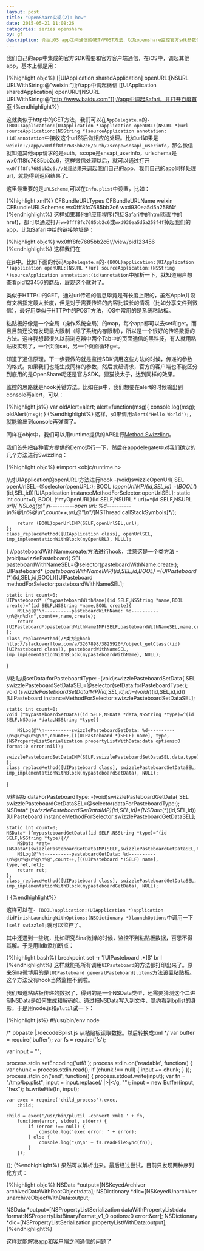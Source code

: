 ```yaml
---
layout: post
title: "OpenShare实现(2): how"
date: 2015-05-21 11:08:26
categories: series openshare
by: gf
description: 介绍iOS app之间通信的GET/POST方法，以及openshare监控官方sdk参数传递的方法。
---
```


我们自己的app中集成的官方SDK需要和官方客户端通信，在iOS中，调起其他app，基本上都是用：

{%highlight objc%}
[[UIApplication sharedApplication] openURL:[NSURL URLWithString:@"weixin:"]];//app中调起微信
[[UIApplication sharedApplication] openURL:[NSURL URLWithString:@"http://www.baidu.com"]];//app中调起Safari，并打开百度首页
{%endhighlight%}

这就类似于http中的GET方法，我们可以在`AppDelegate.m`的`-(BOOL)application:(UIApplication *)application openURL:(NSURL *)url sourceApplication:(NSString *)sourceApplication annotation:(id)annotation`中接收这个url然后做相应的处理。比如url如果是`weixin://app/wx0fff8fc7685bb2c6/auth/?scope=snsapi_userinfo`，那么微信就知道其他app请求的是auth，scope是snsapi_userinfo，urlschema是wx0fff8fc7685bb2c6，这样微信处理以后，就可以通过打开`wx0fff8fc7685bb2c6://处理结果`来调起我们自己的app，我们自己的app同样处理url，就能得到返回结果了。

这里最重要的是`URLScheme`,可以在`Info.plist`中设置，比如：

{%highlight xml%}
<key>CFBundleURLTypes</key>
	<array>
		<dict>
			<key>CFBundleURLName</key>
			<string>weixin</string>
			<key>CFBundleURLSchemes</key>
			<array>
				<string>wx0fff8fc7685bb2c6</string>
				<string>wxd930ea5d5a258f4f</string>
			</array>
		</dict>
	</array>
{%endhighlight%}
这样如果其他的应用程序(包括Safari中的html页面中的href)，都可以通过打开`wx0fff8fc7685bb2c6`或`wxd930ea5d5a258f4f`掉起我们的app，比如Safari中给的链接地址是：

{%highlight objc%}
wx0fff8fc7685bb2c6://view/pid123456
{%endhighlight%}
这样我们在

在js中。比如下面的代码`AppDelegate.m`的`-(BOOL)application:(UIApplication *)application openURL:(NSURL *)url sourceApplication:(NSString *)sourceApplication annotation:(id)annotation`中解析一下，就知道用户想查看pid123456的商品，展现这个就对了。

类似于HTTP中的GET，通过url传递的信息毕竟是有长度上限的，虽然Apple并没有文档指定最大长度，但是对于需要传递的内容比较长的情况（比如分享文件到微信），最好用类似于HTTP中的POST方法，iOS中常用的是系统粘贴板。

粘贴板好像是一个全局（操作系统全局）的map，每个app都可以去set和get。而且目前还没有发现最大限制（除了系统内存限制），所以是一个很好的传递数据的方法。这样我想起很久以前浏览器中两个Tab中的页面通信的黑科技，有人就用粘贴板实现了，一个页面set，另一个页面循环get。

知道了通信原理。下一步要做的就是监控SDK调用这些方法的时候，传递的参数的格式。如果我们也能生成同样的参数，然后发起请求，官方的客户端也不能区分到底用的是OpenShare呢还是官方SDK。狸猫换太子，达到同样的效果。

监控的思路就是hook关键方法。比如在js中，我们想要在alert的时候输出到console再alert，可以：

{%highlight js%}
var oldAlert=alert;
alert=function(msg){
  console.log(msg);
  oldAlert(msg);
}
{%endhighlight%}
这样，如果调用`alert("Hello World");`，就能输出到console再弹窗了。

同样在objc中，我们可以用runtime提供的API进行[Method Swizzling](http://nshipster.com/method-swizzling/)。

我们首先把各种官方提供的Demo运行一下，然后在appdelegate中对我们确定的几个方法进行Swizzling：

{%highlight objc%}
#import <objc/runtime.h>

//对UIApplication的openURL:方法进行hook
-(void)swizzleOpenUrl{
    SEL openUrlSEL=@selector(openURL:);
    BOOL (*openUrlIMP)(id,SEL,id) =(BOOL(*)(id,SEL,id))[UIApplication instanceMethodForSelector:openUrlSEL];
    static int count=0;
    BOOL (^myOpenURL)(id SELF,NSURL * url)=^(id SELF,NSURL *url){
        NSLog(@"\n----------open url: %d----------\n%@\n%@\n",count++,url,@"\n"/*[NSThread callStackSymbols]*/);
        
        return (BOOL)openUrlIMP(SELF,openUrlSEL,url);
    };
    class_replaceMethod([UIApplication class], openUrlSEL, imp_implementationWithBlock(myOpenURL), NULL);
}
//pasteboardWithName:create:方法进行hook，注意这是一个类方法
-(void)swizzlePasteboard{
    SEL pasteboardWithNameSEL=@selector(pasteboardWithName:create:);
    UIPasteboard* (*pasteboardWithNameIMP)(id,SEL,id,BOOL) =(UIPasteboard* (*)(id,SEL,id,BOOL))[UIPasteboard methodForSelector:pasteboardWithNameSEL];
    
    static int count=0;
    UIPasteboard* (^mypasteboardWithName)(id SELF,NSString *name,BOOL create)=^(id SELF,NSString *name,BOOL create){
        NSLog(@"\n----------pasteboardWithName: %d----------\n%@\n%d\n",count++,name,create);
        return (UIPasteboard*)pasteboardWithNameIMP(SELF,pasteboardWithNameSEL,name,create);
    };
    class_replaceMethod(/*类方法hook http://stackoverflow.com/a/3267898/3825920*/object_getClass((id)[UIPasteboard class]), pasteboardWithNameSEL, imp_implementationWithBlock(mypasteboardWithName), NULL);
}

//粘贴板setData:forPasteboardType:
-(void)swizzlePasteboardSetData{
    SEL swizzlePasteboardSetDataSEL=@selector(setData:forPasteboardType:);
    void (*swizzlePasteboardSetDataIMP)(id,SEL,id,id)=(void(*)(id,SEL,id,id))[UIPasteboard instanceMethodForSelector:swizzlePasteboardSetDataSEL];
    
    static int count=0;
    void (^mypasteboardSetData)(id SELF,NSData *data,NSString *type)=^(id SELF,NSData *data,NSString *type){
        
        NSLog(@"\n----------swizzlePasteboardSetData: %d----------\n%@\n%@\n%@\n",count++,[((UIPasteboard *)SELF) name], type,[NSPropertyListSerialization propertyListWithData:data options:0 format:0 error:nil]);
        swizzlePasteboardSetDataIMP(SELF,swizzlePasteboardSetDataSEL,data,type);
    };
    class_replaceMethod([UIPasteboard class], swizzlePasteboardSetDataSEL, imp_implementationWithBlock(mypasteboardSetData), NULL);
}

//粘贴板 dataForPasteboardType:
-(void)swizzlePasteboardGetData{
    SEL swizzlePasteboardGetDataSEL=@selector(dataForPasteboardType:);
    NSData* (*swizzlePasteboardGetDataIMP)(id,SEL,id)=(NSData*(*)(id,SEL,id))[UIPasteboard instanceMethodForSelector:swizzlePasteboardGetDataSEL];
    
    static int count=0;
    NSData* (^mypasteboardGetData)(id SELF,NSString *type)=^(id SELF,NSString *type){//
        NSData *ret=(NSData*)swizzlePasteboardGetDataIMP(SELF,swizzlePasteboardGetDataSEL,type);
        NSLog(@"\n----------pasteboardGetData: %d----------\n%@\n%@\n%@\n%@",count++,[((UIPasteboard *)SELF) name], type,ret,ret);
        return ret;
    };
    class_replaceMethod([UIPasteboard class], swizzlePasteboardGetDataSEL, imp_implementationWithBlock(mypasteboardGetData), NULL);
}
{%endhighlight%}

这样可以在`- (BOOL)application:(UIApplication *)application didFinishLaunchingWithOptions:(NSDictionary *)launchOptions`中调用一下`[self swizzle];`就可以监控了。

其中还遇到一些坑，比如研究Sina微博的时候，监控不到粘贴板数据，百思不得其解。于是用lldb添加断点：

{%highlight bash%}
    breakpoint set -r '\[UIPasteboard .*\]$'
    br l
{%endhighlight%}
这样就能把所有调用`UIPasteboard`的方法都打印出来了。原来Sina微博用的是`[UIPasteboard generalPasteboard].items`方法设置粘贴板。这个方法没有hook当然监控不到啦。

我们知道粘贴板传递的数据了，得到的是一个NSData类型，还需要猜测这个二进制NSData是如何生成和解码的。通过把NSData写入到文件，隐约看到bplist的身影，于是用node.js和`plutil`试一下：

{%highlight js%}
#!/usr/bin/env node

/*
pbpaste |./decodeBplist.js
从粘贴板读取数据。然后转换成xml
*/
var buffer = require('buffer');
var fs = require('fs');

var input = "";

process.stdin.setEncoding('utf8');
process.stdin.on('readable', function() {
	var chunk = process.stdin.read();
	if (chunk !== null) {
		input += chunk;
	}
});
process.stdin.on('end', function() {
	process.stdout.write(input);
	var fn = "/tmp/bp.plist";
	input = input.replace(/ |>|</g, "");
	input = new Buffer(input, "hex");
	fs.writeFile(fn, input);

	var exec = require('child_process').exec,
		child;

	child = exec('/usr/bin/plutil -convert xml1 ' + fn,
		function(error, stdout, stderr) {
			if (error !== null) {
				console.log('exec error: ' + error);
			} else {
				console.log("\n\n" + fs.readFileSync(fn));
			}
		});

});
{%endhighlight%}
果然可以解析出来。最后经过尝试，目前只发现两种序列化方式：
	
{%highlight objc%}
NSData *output=[NSKeyedArchiver archivedDataWithRootObject:data];
NSDictionary *dic=[NSKeyedUnarchiver unarchiveObjectWithData:output;

NSData *output=[NSPropertyListSerialization dataWithPropertyList:data format:NSPropertyListBinaryFormat_v1_0 options:0 error:&err];
NSDictionary *dic=[NSPropertyListSerialization propertyListWithData:output];
{%endhighlight%}

这样就能解决app和客户端之间通信的问题了
